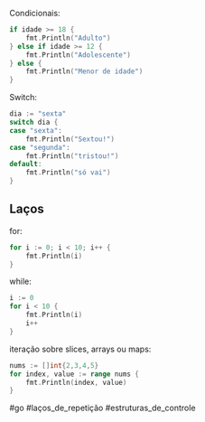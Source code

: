 
Condicionais:
```go
if idade >= 18 {
	fmt.Println("Adulto")
} else if idade >= 12 {
	fmt.Println("Adolescente")
} else {
	fmt.Println("Menor de idade")
}
```

Switch:
```go
dia := "sexta"
switch dia {
case "sexta":
	fmt.Println("Sextou!")
case "segunda":
	fmt.Println("tristou!")
default:
	fmt.Println("só vai")
}
```

## Laços

for:
```go
for i := 0; i < 10; i++ {
	fmt.Println(i)
}
```

while:
```go
i := 0
for i < 10 {
	fmt.Println(i)
	i++
}
```

iteração sobre slices, arrays ou maps:
```go
nums := []int{2,3,4,5}
for index, value := range nums {
	fmt.Println(index, value)
}
```

#go #laços_de_repetição #estruturas_de_controle